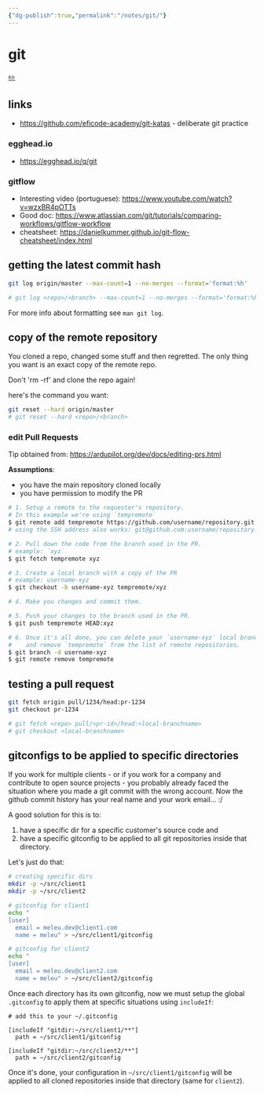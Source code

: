 ```yaml
---
{"dg-publish":true,"permalink":"/notes/git/"}
---
```

# git
[✏️](https://github.com/meleu/my-notes/edit/master/git.md)

## links

- <https://github.com/eficode-academy/git-katas> - deliberate git practice

### egghead.io

- <https://egghead.io/q/git>

### gitflow

- Interesting video (portuguese): <https://www.youtube.com/watch?v=wzxBR4pOTTs>
- Good doc: <https://www.atlassian.com/git/tutorials/comparing-workflows/gitflow-workflow>
- cheatsheet: <https://danielkummer.github.io/git-flow-cheatsheet/index.html>


## getting the latest commit hash

```sh
git log origin/master --max-count=1 --no-merges --format='format:%h'

# git log <repo>/<branch> --max-count=1 --no-merges --format='format:%h'
```

For more info about formatting see `man git log`.

## copy of the remote repository

You cloned a repo, changed some stuff and then regretted. The only thing you want is an exact copy of the remote repo.

Don't 'rm -rf' and clone the repo again!

here's the command you want:

```sh
git reset --hard origin/master
# git reset --hard <repo>/<branch>
```


### edit Pull Requests

Tip obtained from: <https://ardupilot.org/dev/docs/editing-prs.html>

**Assumptions**:
- you have the main repository cloned locally
- you have permission to modify the PR

```sh
# 1. Setup a remote to the requester's repository.
# In this example we're using `tempremote`
$ git remote add tempremote https://github.com/username/repository.git
# using the SSH address also works: git@github.com:username/repository.git

# 2. Pull down the code from the branch used in the PR.
# example: `xyz`
$ git fetch tempremote xyz

# 3. Create a local branch with a copy of the PR
# example: username-xyz
$ git checkout -b username-xyz tempremote/xyz

# 4. Make you changes and commit them.

# 5. Push your changes to the branch used in the PR.
$ git push tempremote HEAD:xyz

# 6. Once it's all done, you can delete your `username-xyz` local branch
#    and remove `tempremote` from the list of remote repositories.
$ git branch -d username-xyz
$ git remote remove tempremote
```


## testing a pull request

```sh
git fetch origin pull/1234/head:pr-1234
git checkout pr-1234

# git fetch <repo> pull/<pr-id>/head:<local-branchname>
# git checkout <local-branchname>
```


## gitconfigs to be applied to specific directories

If you work for multiple clients - or if you work for a company and contribute to open source projects - you probably already faced the situation where you made a git commit with the wrong account. Now the github commit history has your real name and your work email... :/

A good solution for this is to:

1. have a specific dir for a specific customer's source code and
2. have a specific gitconfig to be applied to all git repositories inside that directory.

Let's just do that:

```bash
# creating specific dirs
mkdir -p ~/src/client1
mkdir -p ~/src/client2

# gitconfig for client1
echo "
[user]
  email = meleu.dev@client1.com
  name = meleu" > ~/src/client1/gitconfig

# gitconfig for client2
echo "
[user]
  email = meleu.dev@client2.com
  name = meleu" > ~/src/client2/gitconfig
```

Once each directory has its own gitconfig, now we must setup the global `.gitconfig` to apply them at specific situations using `includeIf`:

```
# add this to your ~/.gitconfig

[includeIf "gitdir:~/src/client1/**"]
  path = ~/src/client1/gitconfig

[includeIf "gitdir:~/src/client2/**"]
  path = ~/src/client2/gitconfig
```

Once it's done, your configuration in `~/src/client1/gitconfig` will be applied to all cloned repositories inside that directory (same for `client2`).

